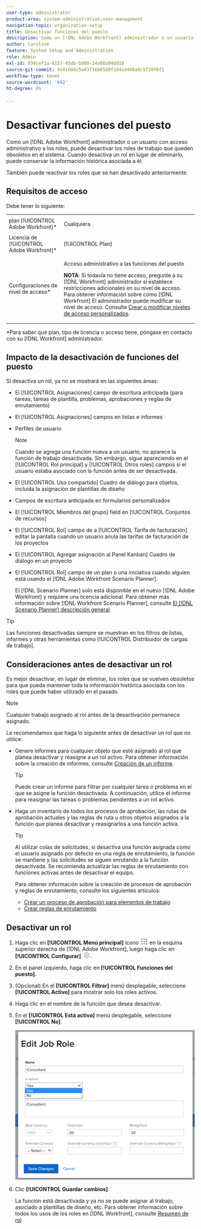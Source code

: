 ```yaml
---
user-type: administrator
product-area: system-administration;user-management
navigation-topic: organization-setup
title: Desactivar funciones del puesto
description: Como un [!DNL Adobe Workfront] administrador o un usuario con acceso administrativo a los roles, puede desactivar los roles de trabajo que queden obsoletos en el sistema. Cuando desactiva un rol en lugar de eliminarlo, puede conservar la información histórica asociada a él.
author: Caroline
feature: System Setup and Administration
role: Admin
exl-id: 934cef1a-8157-45db-b000-24a08a94dd18
source-git-commit: 9c0160dc5e43f36b65d9f2d4a3498a9c5f39f6f1
workflow-type: tm+mt
source-wordcount: '692'
ht-degree: 0%

---
```


# Desactivar funciones del puesto

Como un [!DNL Adobe Workfront] administrador o un usuario con acceso administrativo a los roles, puede desactivar los roles de trabajo que queden obsoletos en el sistema. Cuando desactiva un rol en lugar de eliminarlo, puede conservar la información histórica asociada a él.

También puede reactivar los roles que se han desactivado anteriormente.

## Requisitos de acceso

Debe tener lo siguiente:

<table style="table-layout:auto"> 
 <col> 
 <col> 
 <tbody> 
  <tr> 
   <td role="rowheader">plan [!UICONTROL Adobe Workfront]*</td> 
   <td> <p>Cualquiera </p> </td> 
  </tr> 
  <tr> 
   <td role="rowheader">Licencia de [!UICONTROL Adobe Workfront]*</td> 
   <td>[!UICONTROL Plan]</td> 
  </tr> 
  <tr> 
   <td role="rowheader">Configuraciones de nivel de acceso*</td> 
   <td> <p>Acceso administrativo a las funciones del puesto</p> <p><b>NOTA</b>: Si todavía no tiene acceso, pregunte a su [!DNL Workfront] administrador si establece restricciones adicionales en su nivel de acceso. Para obtener información sobre cómo [!DNL Workfront] El administrador puede modificar su nivel de acceso. Consulte <a href="../../../administration-and-setup/add-users/configure-and-grant-access/create-modify-access-levels.md" class="MCXref xref">Crear o modificar niveles de acceso personalizados</a>.</p> </td> 
  </tr> 
 </tbody> 
</table>

&#42;Para saber qué plan, tipo de licencia o acceso tiene, póngase en contacto con su [!DNL Workfront] administrador.

## Impacto de la desactivación de funciones del puesto

Si desactiva un rol, ya no se mostrará en las siguientes áreas:

* El [!UICONTROL Asignaciones] campo de escritura anticipada (para tareas, tareas de plantilla, problemas, aprobaciones y reglas de enrutamiento)
* El [!UICONTROL Asignaciones] campos en listas e informes
* Perfiles de usuario

   >[!NOTE]
   >
   >Cuando se agrega una función nueva a un usuario, no aparece la función de trabajo desactivada. Sin embargo, sigue apareciendo en el [!UICONTROL Rol principal] y [!UICONTROL Otros roles] campos si el usuario estaba asociado con la función antes de ser desactivada.

* El [!UICONTROL Uso compartido] Cuadro de diálogo para objetos, incluida la asignación de plantillas de diseño
* Campos de escritura anticipada en formularios personalizados
* El [!UICONTROL Miembros del grupo] field en [!UICONTROL Conjuntos de recursos]
* El [!UICONTROL Rol] campo de a [!UICONTROL Tarifa de facturación] editar la pantalla cuando un usuario anula las tarifas de facturación de los proyectos
* El [!UICONTROL Agregar asignación al Panel Kanban] Cuadro de diálogo en un proyecto
* El [!UICONTROL Rol] campo de un plan o una iniciativa cuando alguien está usando el [!DNL Adobe Workfront Scenario Planner].

   El [!DNL Scenario Planner] solo está disponible en el nuevo [!DNL Adobe Workfront] y requiere una licencia adicional. Para obtener más información sobre [!DNL Workfront Scenario Planner], consulte [El [!DNL Scenario Planner] descripción general](../../../scenario-planner/scenario-planner-overview.md).

>[!TIP]
>
>Las funciones desactivadas siempre se muestran en los filtros de listas, informes y otras herramientas como [!UICONTROL Distribuidor de cargas de trabajo].

## Consideraciones antes de desactivar un rol

Es mejor desactivar, en lugar de eliminar, los roles que se vuelven obsoletos para que pueda mantener toda la información histórica asociada con los roles que puede haber utilizado en el pasado.

>[!NOTE]
>
>Cualquier trabajo asignado al rol antes de la desactivación permanece asignado.

Le recomendamos que haga lo siguiente antes de desactivar un rol que no utilice:

* Genere informes para cualquier objeto que esté asignado al rol que planea desactivar y reasigne a un rol activo. Para obtener información sobre la creación de informes, consulte [Creación de un informe](../../../reports-and-dashboards/reports/creating-and-managing-reports/create-report.md).

   >[!TIP]
   >
   >Puede crear un informe para filtrar por cualquier tarea o problema en el que se asigne la función desactivada. A continuación, utilice el informe para reasignar las tareas o problemas pendientes a un rol activo.

* Haga un inventario de todos los procesos de aprobación, las rutas de aprobación actuales y las reglas de ruta u otros objetos asignados a la función que planea desactivar y reasignarlos a una función activa.

   >[!TIP]
   >
   >Al utilizar colas de solicitudes, si desactiva una función asignada como el usuario asignado por defecto en una regla de enrutamiento, la función se mantiene y las solicitudes se siguen enrutando a la función desactivada. Se recomienda actualizar las reglas de enrutamiento con funciones activas antes de desactivar el equipo.

   Para obtener información sobre la creación de procesos de aprobación y reglas de enrutamiento, consulte los siguientes artículos:

   * [Crear un proceso de aprobación para elementos de trabajo](../../../administration-and-setup/customize-workfront/configure-approval-milestone-processes/create-approval-processes.md)
   * [Crear reglas de enrutamiento](../../../manage-work/requests/create-and-manage-request-queues/create-routing-rules.md)

## Desactivar un rol

1. Haga clic en **[!UICONTROL Menú principal]** icono ![](assets/main-menu-icon.png) en la esquina superior derecha de [!DNL Adobe Workfront], luego haga clic en **[!UICONTROL Configurar]** ![](assets/gear-icon-settings.png).

1. En el panel izquierdo, haga clic en&#x200B; **[!UICONTROL Funciones del puesto].**
1. (Opcional) En el **[!UICONTROL Filtrar]** menú desplegable, seleccione **[!UICONTROL Activo]** para mostrar solo los roles activos.
1. Haga clic en el nombre de la función que desea desactivar.
1. En el **[!UICONTROL Está activo]** menú desplegable, seleccione **[!UICONTROL No]**.

   ![](assets/deactivate-job-role-edit-role-box-nwe.png)

1. Clic **[!UICONTROL Guardar cambios]**.

   La función está desactivada y ya no se puede asignar al trabajo, asociado a plantillas de diseño, etc. Para obtener información sobre todos los usos de los roles en [!DNL Workfront], consulte [Resumen de rol](../../../administration-and-setup/set-up-workfront/organizational-setup/job-role-overview.md).
